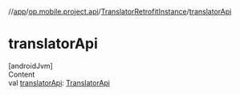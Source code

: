 //[app](../../../index.md)/[op.mobile.project.api](../index.md)/[TranslatorRetrofitInstance](index.md)/[translatorApi](translator-api.md)



# translatorApi  
[androidJvm]  
Content  
val [translatorApi](translator-api.md): [TranslatorApi](../-translator-api/index.md)  



